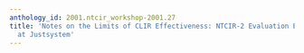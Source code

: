 ```yaml
---
anthology_id: 2001.ntcir_workshop-2001.27
title: 'Notes on the Limits of CLIR Effectiveness: NTCIR-2 Evaluation Experiments
  at Justsystem'
---
```

